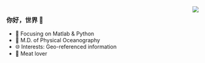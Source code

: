 <img align="right" src="https://github-readme-stats.vercel.app/api?username=CaiBirdHSA&show_icons=true&icon_color=CE1D2D&text_color=718096&bg_color=ffffff&hide_title=true" />

### 你好，世界 👋

- :book: Focusing on Matlab & Python
- :construction_worker:  M.D. of Physical Oceanography
- :globe_with_meridians: Interests: Geo-referenced information
- :meat_on_bone: Meat lover

